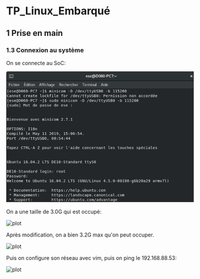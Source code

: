 # TP_Linux_Embarqué

## 1 Prise en main
### 1.3 Connexion au système

On se connecte au SoC:

![plot](./images/connection_soc.png)

On a une taille de 3.0G qui est occupé:

![plot](./3G.png)

Après modification, on a bien 3.2G max qu'on peut occuper.

![plot](./3.2G.png)

Puis on configure son réseau avec vim, puis on ping le 192.168.88.53:

![plot](./connection_soc.png)
